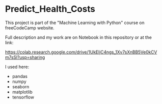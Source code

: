 # Predict_Health_Costs

This project is part of the "Machine Learning with Python" course on freeCodeCamp website.

Full description and my work are on Notebook in this repository or at the link:

https://colab.research.google.com/drive/1UkEIjC4ngs_1Xv7sXnBB5Ve0kCVm7sSl?usp=sharing

I used here:
 - pandas
 - numpy
 - seaborn
 - matplotlib
 - tensorflow

